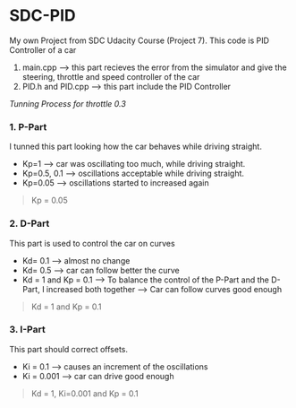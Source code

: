 # SDC-PID
My own Project from SDC Udacity Course (Project 7). This code is PID Controller of a car

1. main.cpp --> this part recieves the error from the simulator and give the steering, throttle and speed controller of the car
2. PID.h and PID.cpp --> this part include the PID Controller

*Tunning Process for throttle 0.3*

### 1. P-Part
I tunned this part looking how the car behaves while driving straight.

* Kp=1 --> car was oscillating too much, while driving straight.
* Kp=0.5, 0.1 --> oscillations acceptable while driving straight.
* Kp=0.05 --> oscillations started to increased again
> Kp = 0.05

### 2. D-Part
This part is used to control the car on curves
* Kd= 0.1 --> almost no change
* Kd= 0.5 --> car can follow better the curve
* Kd = 1 and Kp = 0.1 --> To balance the control of the P-Part and the D-Part, I increased both together --> Car can follow curves good enough
> Kd = 1 and Kp = 0.1

### 3. I-Part
This part should correct offsets.
* Ki = 0.1 --> causes an increment of the oscillations
* Ki = 0.001 --> car can drive good enough

> Kd = 1, Ki=0.001 and Kp = 0.1
